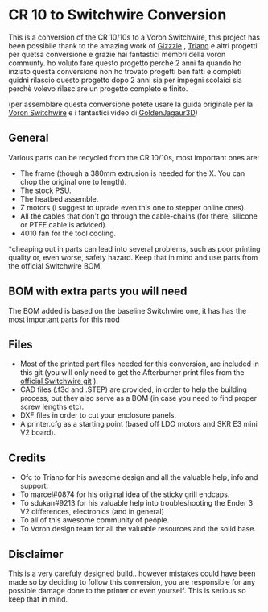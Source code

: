 # CR 10 to Switchwire Conversion
This is a conversion of the CR 10/10s to a Voron Switchwire, this project has been possibile thank to the amazing work of <a href="https://github.com/VoronDesign/VoronUsers/tree/master/printer_mods/Gizzle/ender-3_(pro)_switchwire">Gizzzle</a> , <a href="https://github.com/walttriano/VoronUsers/tree/master/printer_mods/Triano/Ender_3Pro_Switchwire">Triano</a> e altri progetti per quetsa conversione e grazie hai fantastici membri della voron communty. ho voluto fare questo progetto perchè 2 anni fa quando ho inziato questa conversione non ho trovato progetti ben fatti e completi quidni rilascio questo progetto dopo 2 anni sia per impegni scolaici sia perchè volevo rilasciare un progetto completo e finito. 

(per assemblare questa conversione potete usare la guida originale per la <a href="https://vorondesign.com/voron_switchwire">Voron Switchwire</a> e i fantastici video di <a href="https://youtube.com/playlist?list=PLRsIVaP-BizCdEONPhoDoOAeQk3QzMPTN">GoldenJagaur3D</a>)

## General

Various parts can be recycled from the CR 10/10s, most important ones are:
- The frame (though a 380mm extrusion is needed for the X. You can chop the original one to length).
- The stock PSU.
- The heatbed assemble.
- Z motors (i suggest to uprade even this one to stepper online ones).
- All the cables that don't go through the cable-chains (for there, silicone or PTFE cable is adviced).
- 4010 fan for the tool cooling.

*cheaping out in parts can lead into several problems, such as poor printing quality or, even worse, safety hazard. Keep that in mind and use parts from the official Switchwire BOM.

## BOM with extra parts you will need
The BOM added is based on the baseline Switchwire one, it has has the most important parts for this mod

## Files

- Most of the printed part files needed for this conversion, are included in this git (you will only need to get the Afterburner print files from the [official Switchwire git](https://github.com/VoronDesign/Voron-Switchwire/tree/master/STL/Gantry/XZ_Axis/X_Carriage) ).
- CAD files (.f3d and .STEP) are provided, in order to help the building process, but they also serve as a BOM (in case you need to find proper screw lengths etc).
- DXF files in order to cut your enclosure panels.
- A printer.cfg as a starting point (based off LDO motors and SKR E3 mini V2 board).

## Credits

- Ofc to Triano for his awesome design and all the valuable help, info and support.
- To marcel#0874 for his original idea of the sticky grill endcaps.
- To sdukan#9213 for his valuable help into troubleshooting the Ender 3 V2 differences, electronics (and in general)
- To all of this awesome community of people.
- To Voron design team for all the valuable resources and the solid base.

## Disclaimer

This is a very carefuly designed build.. however mistakes could have been made so by deciding to follow this conversion, you are responsible for any possible damage done to the printer or even yourself. This is serious so keep that in mind.
